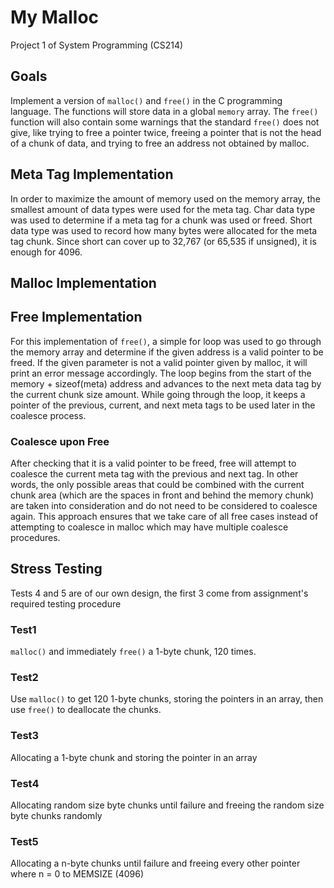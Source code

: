 # My Malloc #
Project 1 of System Programming (CS214)

## Goals ##
Implement a version of `malloc()` and `free()` in the C programming language. The functions will store data in a 
global `memory` array. The `free()` function will also contain some warnings that the standard `free()` does not 
give, like trying to free a pointer twice, freeing a pointer that is not the head of a chunk of data, and trying 
to free an address not obtained by malloc.


## Meta Tag Implementation ##
In order to maximize the amount of memory used on the memory array, the smallest amount of data types were used for the meta tag. Char data type was used to determine if a meta tag for a chunk was used or freed. Short data type was used to record how many bytes were allocated for the meta tag chunk. Since short can cover up to 32,767 (or 65,535 if unsigned), it is enough for 4096.

## Malloc Implementation ##

## Free Implementation ##
For this implementation of `free()`, a simple for loop was used to go through the memory array and determine if the given address is a valid pointer to be freed. If the given parameter is not a valid pointer given by malloc, it will print an error message accordingly. The loop begins from the start of the memory + sizeof(meta) address and advances to the next meta data tag by the current chunk size amount. While going through the loop, it keeps a pointer of the previous, current, and next meta tags to be used later in the coalesce process. 

### Coalesce upon Free ###
After checking that it is a valid pointer to be freed, free will attempt to coalesce the current meta tag with the previous and next tag. In other words, the only possible areas that could be combined with the current chunk area (which are the spaces in front and behind the memory chunk) are taken into consideration and do not need to be considered to coalesce again. This approach ensures that we take care of all free cases instead of attempting to coalesce in malloc which may have multiple coalesce procedures. 

## Stress Testing ##
Tests 4 and 5 are of our own design, the first 3 come from assignment's required testing procedure
### Test1 ###
`malloc()` and immediately `free()` a 1-byte chunk, 120 times.
### Test2 ###
Use `malloc()` to get 120 1-byte chunks, storing the pointers in an array, then use `free()` to deallocate the chunks.
### Test3 ###
Allocating a 1-byte chunk and storing the pointer in an array
### Test4 ###
Allocating random size byte chunks until failure and freeing the random size byte chunks randomly
### Test5 ###
Allocating a n-byte chunks until failure and freeing every other pointer where n = 0 to MEMSIZE (4096)
